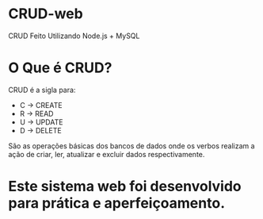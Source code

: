 # CRUD-web
CRUD Feito Utilizando Node.js + MySQL
# O Que é CRUD?
CRUD é a sigla para:
<ul>
  <li>C -> CREATE</li>
  <li>R -> READ</li>
  <li>U -> UPDATE</li>
  <li>D -> DELETE</li>
</ul>
São as operações básicas dos bancos de dados onde os verbos realizam a ação de criar, ler, atualizar e excluir dados respectivamente.

# Este sistema web foi desenvolvido para prática e aperfeiçoamento.
